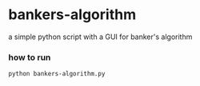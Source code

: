 # bankers-algorithm
a simple python script with a GUI for banker's algorithm

### how to run 
`python bankers-algorithm.py`
